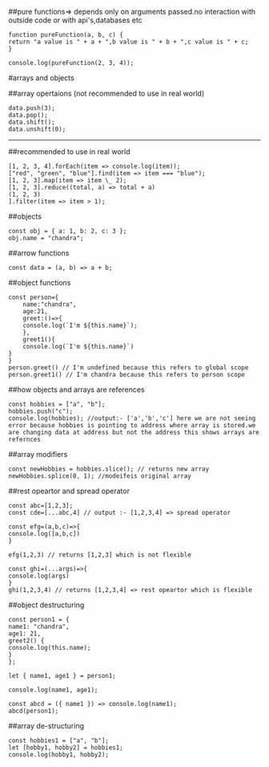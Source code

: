 ##pure functions=> depends only on arguments passed.no interaction with outside code or with api's,databases etc

```
function pureFunction(a, b, c) {
return "a value is " + a + ",b value is " + b + ",c value is " + c;
}

console.log(pureFunction(2, 3, 4));
```

#arrays and objects

##array opertaions (not recommended to use in real world)

```
data.push(3);
data.pop();
data.shift();
data.unshift(0);
```

---

##recommended to use in real world

```
[1, 2, 3, 4].forEach(item => console.log(item));
["red", "green", "blue"].find(item => item === "blue");
[1, 2, 3].map(item => item \_ 2);
[1, 2, 3].reduce((total, a) => total + a)
(1, 2, 3)
].filter(item => item > 1);
```

##objects

```
const obj = { a: 1, b: 2, c: 3 };
obj.name = "chandra";
```

##arrow functions

```
const data = (a, b) => a + b;
```

##object functions

```
const person={
    name:"chandra",
    age:21,
    greet:()=>{
	console.log(`I'm ${this.name}`);
	},
	greet1(){
	console.log(`I'm ${this.name}`)
}
}
person.greet() // I'm undefined because this refers to global scope
person.greet1() // I'm chandra because this refers to person scope
```

##how objects and arrays are references

```
const hobbies = ["a", "b"];
hobbies.push("c");
console.log(hobbies); //output:- ['a','b','c'] here we are not seeing error because hobbies is pointing to address where array is stored.we are changing data at address but not the address this shows arrays are refernces
```

##array modifiers

```
const newHobbies = hobbies.slice(); // returns new array
newHobbies.splice(0, 1); //modeifeis original array
```

##rest opeartor and spread operator

```
const abc=[1,2,3];
const cde=[...abc,4] // output :- [1,2,3,4] => spread operator

const efg=(a,b,c)=>{
console.log([a,b,c])
}

efg(1,2,3) // returns [1,2,3] which is not flexible

const ghi=(...args)=>{
console.log(args)
}
ghi(1,2,3,4) // returns [1,2,3,4] => rest opeartor which is flexible
```

##object destructuring

```
const person1 = {
name1: "chandra",
age1: 21,
greet2() {
console.log(this.name);
}
};

let { name1, age1 } = person1;

console.log(name1, age1);

const abcd = ({ name1 }) => console.log(name1);
abcd(person1);
```

##array de-structuring

```
const hobbies1 = ["a", "b"];
let [hobby1, hobby2] = hobbies1;
console.log(hobby1, hobby2);
```
